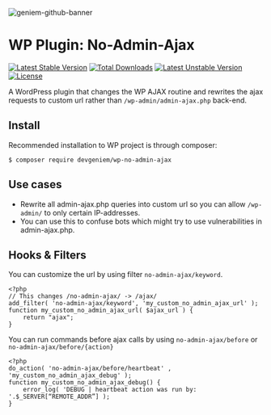 ![geniem-github-banner](https://cloud.githubusercontent.com/assets/5691777/14319886/9ae46166-fc1b-11e5-9630-d60aa3dc4f9e.png)
# WP Plugin: No-Admin-Ajax
[![Latest Stable Version](https://poser.pugx.org/devgeniem/wp-no-admin-ajax/v/stable)](https://packagist.org/packages/devgeniem/wp-no-admin-ajax) [![Total Downloads](https://poser.pugx.org/devgeniem/wp-no-admin-ajax/downloads)](https://packagist.org/packages/devgeniem/wp-no-admin-ajax) [![Latest Unstable Version](https://poser.pugx.org/devgeniem/wp-no-admin-ajax/v/unstable)](https://packagist.org/packages/devgeniem/wp-no-admin-ajax) [![License](https://poser.pugx.org/devgeniem/wp-no-admin-ajax/license)](https://packagist.org/packages/devgeniem/wp-no-admin-ajax)

A WordPress plugin that changes the WP AJAX routine and rewrites the ajax requests to custom url rather than `/wp-admin/admin-ajax.php` back-end.

## Install

Recommended installation to WP project is through composer:
```
$ composer require devgeniem/wp-no-admin-ajax
```

## Use cases
- Rewrite all admin-ajax.php queries into custom url so you can allow `/wp-admin/` to only certain IP-addresses.
- You can use this to confuse bots which might try to use vulnerabilities in admin-ajax.php.

## Hooks & Filters
You can customize the url by using filter `no-admin-ajax/keyword`.
```
<?php
// This changes /no-admin-ajax/ -> /ajax/
add_filter( 'no-admin-ajax/keyword', 'my_custom_no_admin_ajax_url' );
function my_custom_no_admin_ajax_url( $ajax_url ) {
    return "ajax";
}
```

You can run commands before ajax calls by using `no-admin-ajax/before` or `no-admin-ajax/before/{action}`
```
<?php
do_action( 'no-admin-ajax/before/heartbeat' , 'my_custom_no_admin_ajax_debug' );
function my_custom_no_admin_ajax_debug() {
    error_log( 'DEBUG | heartbeat action was run by: '.$_SERVER[“REMOTE_ADDR”] );
}
```
